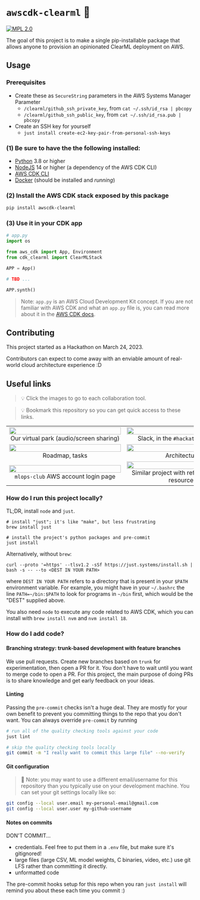 # `awscdk-clearml` 🧱

[![MPL 2.0](https://img.shields.io/badge/license-MPL%202.0-blue.svg?style=for-the-badge)](./LICENSE.txt)

The goal of this project is to make a single pip-installable package that allows anyone to provision
an opinionated ClearML deployment on AWS.

<!-- hrefs to images are absolute URLs to GitHub so that they work on PyPI -->

<!-- <figure style="width: 500px; text-align: center;">
<p style="padding: 10px">Login</p>
<img src="https://github.com/mlops-club/awscdk-minecraft/blob/trunk/docs/ui/hosted-ui.png?raw=true" style="width: 100%;"/>
</figure> -->


## Usage

### Prerequisites

- Create these as `SecureString` parameters in the AWS Systems Manager Parameter
  -  `/clearml/github_ssh_private_key`, from `cat ~/.ssh/id_rsa | pbcopy`
  -  `/clearml/github_ssh_public_key`, from `cat ~/.ssh/id_rsa.pub | pbcopy`
- Create an SSH key for yourself
  - `just install create-ec2-key-pair-from-personal-ssh-keys`

### (1) Be sure to have the the following installed:

- [Python](https://www.python.org/downloads/) 3.8 or higher
- [NodeJS](https://nodejs.org/en/download/) 14 or higher (a dependency of the AWS CDK CLI)
- [AWS CDK CLI](https://docs.aws.amazon.com/cdk/latest/guide/cli.html)
- [Docker](https://docs.docker.com/get-docker/) (should be installed and *running*)

### (2) Install the AWS CDK stack exposed by this package

```bash
pip install awscdk-clearml
```

### (3) Use it in your CDK app

```python
# app.py
import os

from aws_cdk import App, Environment
from cdk_clearml import ClearMLStack

APP = App()

# TBD ...

APP.synth()
```

> Note: `app.py` is an AWS Cloud Development Kit concept. If you are not familiar with
> AWS CDK and what an `app.py` file is, you can read more about it in the [AWS CDK docs](https://aws.amazon.com/cdk/).


## Contributing

This project started as a Hackathon on March 24, 2023.

Contributors can expect to come away with an enviable amount of real-world cloud architecture
experience :D

## Useful links

> 💡 Click the images to go to each collaboration tool.

> 💡 Bookmark this repository so you can get quick access to these links.

|                                                                                                                                                                                                                                                                                                                                  |                                                                                                                                                                                                                                                                                                                                                          |
| :------------------------------------------------------------------------------------------------------------------------------------------------------------------------------------------------------------------------------------------------------------------------------------------------------------------------------: | :------------------------------------------------------------------------------------------------------------------------------------------------------------------------------------------------------------------------------------------------------------------------------------------------------------------------------------------------------: |
|     <a href="https://app.gather.town/app/POdppw6MwFaG2D4k/MLOps%20Hackathon" target="_blank"><img style="float: left; width:  300px; height: 100%; background-size: cover;" src="https://github.com/mlops-club/awscdk-minecraft/blob/trunk/docs/gather-town.png?raw=true"></a>  <br/>Our virtual park (audio/screen sharing)     |            <a href="https://join.slack.com/t/mlopsclub/shared_invite/zt-1mzj3hxgy-_q5tjwBOzk3qsoB_uqf42A" target="_blank"><img style="float: left; width:  300px; height: 100%; background-size: cover;" src="https://github.com/mlops-club/awscdk-minecraft/blob/trunk/docs/slack.png?raw=true"></a> <br/>Slack, in the `#hackathon` channel            |
| <a href="https://www.figma.com/file/05tXuPdZHtqIzMjILwEsGW/MLOps-Hackathon?node-id=0%3A1&t=0HYhBvHp8WJ57eDw-1" target="_blank"><img style="float: left; width:  300px; height: 100%; background-size: cover;" src="https://github.com/mlops-club/awscdk-minecraft/blob/trunk/docs/roadmap.png?raw=true"></a> <br/>Roadmap, tasks | <a href="https://www.figma.com/file/7H1BQw5yffdGNUESnlaUvn/MLOps-Hackathon-(Architecture)?node-id=0%3A1&t=ZdLLOJHEqUJjXMpy-1" target="_blank"><img style="float: left; width:  300px; height: 100%; background-size: cover;" src="https://github.com/mlops-club/awscdk-minecraft/blob/trunk/docs/figma-architecture.png?raw=true"></a> <br/>Architecture |
|                <a href="https://d-926768adcc.awsapps.com/start" target="_blank"><img style="float: left; width:  300px; height: 100%; background-size: cover;" src="https://github.com/mlops-club/awscdk-minecraft/blob/trunk/docs/aws-console-login.png?raw=true"></a> <br/>`mlops-club` AWS account login page                 |                               <a href="https://github.com/mlops-club/awscdk-minecraft/blob/trunk" target="_blank"><img style="float: left; width:  300px; height: 100%; background-size: cover;" src="https://github.com/mlops-club/awscdk-minecraft/blob/trunk"></a> <br/>Similar project with reference code / resources                               |

### How do I run this project locally?

TL;DR, install `node` and `just`.

```
# install "just"; it's like "make", but less frustrating
brew install just

# install the project's python packages and pre-commit
just install
```

Alternatively, without `brew`:
```
curl --proto '=https' --tlsv1.2 -sSf https://just.systems/install.sh | bash -s -- --to <DEST IN YOUR PATH>
```

where `DEST IN YOUR PATH` refers to a directory that is present in your `$PATH` environment variable. For example, you might have in your `~/.bashrc` the line `PATH=~/bin:$PATH` to look for programs in `~/bin` first, which would be the "DEST" supplied above.

You also need `node` to execute any code related to AWS CDK, which you can install with `brew install nvm` and `nvm install 18`.

### How do I add code?

#### Branching strategy: trunk-based development with feature branches

We use pull requests. Create new branches based on `trunk` for experimentation, then open a PR for it.
You don't have to wait until you want to merge code to open a PR. For this project, the main purpose of doing PRs
is to share knowledge and get early feedback on your ideas.

#### Linting

Passing the `pre-commit` checks isn't a huge deal. They are mostly for your own benefit to prevent you
committing things to the repo that you don't want. You can always override `pre-commit` by running

```bash
# run all of the quality checking tools against your code
just lint
```

```bash
# skip the quality checking tools locally
git commit -m "I really want to commit this large file" --no-verify
```

#### Git configuration

> 📌 Note: you may want to use a different email/username for this repository than
> you typically use on your development machine. You can set your git settings locally
> like so:

```bash
git config --local user.email my-personal-email@gmail.com
git config --local user.user my-github-username
```
#### Notes on commits

DON'T COMMIT...

- credentials. Feel free to put them in a `.env` file, but make sure it's gitignored!
- large files (large CSV, ML model weights, C binaries, video, etc.)
  use git LFS rather than committing it directly.
- unformatted code

The pre-commit hooks setup for this repo when you ran `just install` will remind you
about these each time you commit :)
